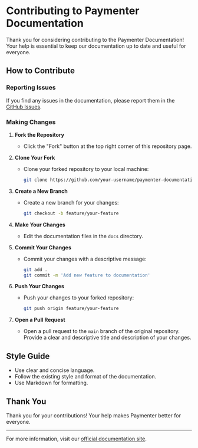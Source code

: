 # Contributing to Paymenter Documentation

Thank you for considering contributing to the Paymenter Documentation! Your help is essential to keep our documentation up to date and useful for everyone.

## How to Contribute

### Reporting Issues

If you find any issues in the documentation, please report them in the [GitHub Issues](https://github.com/Paymenter/docs-v1/issues).

### Making Changes

1. **Fork the Repository**
   - Click the "Fork" button at the top right corner of this repository page.

2. **Clone Your Fork**
   - Clone your forked repository to your local machine:

     ```bash
     git clone https://github.com/your-username/paymenter-documentation.git
     ```

3. **Create a New Branch**
   - Create a new branch for your changes:

     ```bash
     git checkout -b feature/your-feature
     ```

4. **Make Your Changes**
   - Edit the documentation files in the `docs` directory.

5. **Commit Your Changes**
   - Commit your changes with a descriptive message:

     ```bash
     git add .
     git commit -m 'Add new feature to documentation'
     ```

6. **Push Your Changes**
   - Push your changes to your forked repository:

     ```bash
     git push origin feature/your-feature
     ```

7. **Open a Pull Request**
   - Open a pull request to the `main` branch of the original repository. Provide a clear and descriptive title and description of your changes.

## Style Guide

- Use clear and concise language.
- Follow the existing style and format of the documentation.
- Use Markdown for formatting.

## Thank You

Thank you for your contributions! Your help makes Paymenter better for everyone.

---

For more information, visit our [official documentation site](https://paymenter.org).
